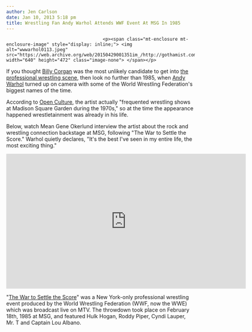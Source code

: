 ```yaml
---
author: Jen Carlson
date: Jan 10, 2013 5:18 pm
title: Wrestling Fan Andy Warhol Attends WWF Event At MSG In 1985
---
```


	
										<p><span class="mt-enclosure mt-enclosure-image" style="display: inline;"> <img alt="wwwarhol0113.jpeg" src="https://web.archive.org/web/20150429001351im_/http://gothamist.com/attachments/arts_jen/wwwarhol0113.jpeg" width="640" height="472" class="image-none"> </span></p>

<p>If you thought <a href="https://web.archive.org/web/20150429001351/http://gothamist.com/2012/09/13/billy_corgan_interview.php">Billy Corgan</a> was the most unlikely candidate to get into <a href="https://web.archive.org/web/20150429001351/http://www.resistancepro.com/">the professional wrestling scene</a>, then look no further than 1985, when <a href="https://web.archive.org/web/20150429001351/http://gothamist.com/tags/andywarhol">Andy Warhol</a> turned up on camera with some of the World Wrestling Federation&apos;s biggest names of the time.  </p>

<p>According to <a href="https://web.archive.org/web/20150429001351/http://www.openculture.com/2013/01/andy_warhol_at_professional_wrestling_extravaganza.html">Open Culture</a>, the artist actually &quot;frequented wrestling shows at Madison Square Garden during the 1970s,&quot; so at the time the appearance happened wrestletainment was already in his life.</p>

<p>Below, watch Mean Gene Okerlund interview the artist about the rock and wrestling connection backstage at MSG, following &quot;The War to Settle the Score.&quot; Warhol quietly declares, &quot;It&apos;s the best I&apos;ve seen in my entire life, the most exciting thing.&quot;</p>

<p><iframe width="640" height="360" src="https://web.archive.org/web/20150429001351if_/http://www.youtube-nocookie.com/embed/XaJ2d3IadrU" frameborder="0" allowfullscreen></iframe></p>

<p>&quot;<a href="https://web.archive.org/web/20150429001351/http://en.wikipedia.org/wiki/The_War_to_Settle_the_Score">The War to Settle the Score</a>&quot; was a New York-only professional wrestling event produced by the World Wrestling Federation (WWF, now the WWE) which was broadcast live on MTV. The throwdown took place on February 18th, 1985 at MSG, and featured Hulk Hogan, Roddy Piper, Cyndi Lauper, Mr. T and Captain Lou Albano.</p>					
										
									
				